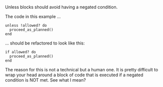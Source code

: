 Unless blocks should avoid having a negated condition.

The code in this example ...

    unless !allowed? do
      proceed_as_planned()
    end

... should be refactored to look like this:

    if allowed? do
      proceed_as_planned()
    end

The reason for this is not a technical but a human one. It is pretty difficult
to wrap your head around a block of code that is executed if a negated
condition is NOT met. See what I mean?
